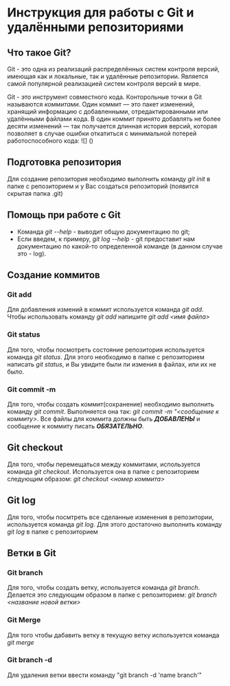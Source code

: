 # Инструкция для работы с Git и удалёнными репозиториями

## Что такое Git?
Git - это одна из реализаций распределённых систем контроля версий, имеющая как и локальные, так и удалённые репозитории. Является самой популярной реализацией систем контроля версий в мире.

Git - это инструмент совместного кода. Конторольные точки в Git называются *коммитами*. Один коммит — это пакет изменений, хранящий информацию с добавленными, отредактированными или удалёнными файлами кода. В один коммит принято добавлять не более десяти изменений — так получается длинная история версий, которая позволяет в случае ошибки откатиться с минимальной потерей работоспособного кода:
![] ()

## Подготовка репозитория
Для создание репозитория необходимо выполнить команду *git init*  в папке с репозиторием и у Вас создаться репозиторий (появится скрытая папка .git)

## Помощь при работе с Git

* Команда *git --help* - выводит общую документацию по git;
* Если введем, к примеру, *git log --help* - git предоставит нам документацию по какой-то определенной команде (в данном случае это - log).

## Создание коммитов

### Git add
Для добавления измений в коммит используется команда *git add*. Чтобы использовать команду *git add* напишите *git add <имя файла>*

### Git status
Для того, чтобы посмотреть состояние репозитория используется команда *git status*. Для этого необходимо в папке с репозиторием написать *git status*, и Вы увидите были ли измения в файлах, или их не было.

### Git commit -m
Для того, чтобы создать коммит(сохранение) необходимо выполнить команду *git commit*. Выполняется она так: *git commit -m "<сообщение к коммиту>*. Все файлы для коммита должны быть ***ДОБАВЛЕНЫ*** и сообщение к коммиту писать ***ОБЯЗАТЕЛЬНО***.

## Git checkout
Для того, чтобы перемещаться между коммитами, используется команда *git checkout*. Используется она в папке с репозиторием следующим образом: *git checkout <номер коммита>*

## Git log
Для того, чтобы посмтреть все сделанные изменения в репозитории, используется команда *git log*. Для этого достаточно выполнить команду *git log* в папке с репозиторием

## Ветки в Git

### Git branch

Для того, чтобы создать ветку, используется команда *git branch*. Делается это следующим образом в папке с репозиторием: *git branch <название новой ветки>*

### Git Merge

Для того чтобы дабавить ветку в текущую ветку используется команда *git merge <name branch>*

### Git branch -d

Для удаления ветки ввести команду "git branch -d 'name branch'"